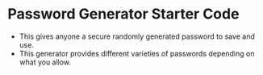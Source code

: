 # Password Generator Starter Code

- This gives anyone a secure randomly generated password to save and use.
- This generator provides different varieties of passwords depending on what you allow.
